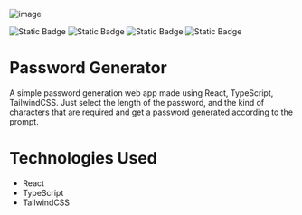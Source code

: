 ![image](https://github.com/user-attachments/assets/832435ad-3b13-4560-9f5f-61c18d586470)

![Static Badge](https://img.shields.io/badge/React-JS-blue)
![Static Badge](https://img.shields.io/badge/Type-Script-blue)
![Static Badge](https://img.shields.io/badge/Tailwind-CSS-blue)
![Static Badge](https://img.shields.io/badge/Node-JS-green)


# Password Generator
A simple password generation web app made using React, TypeScript, TailwindCSS. Just select the length of the password, and the kind of characters that are required and get a password generated according to the prompt.

# Technologies Used
- React
- TypeScript
- TailwindCSS
